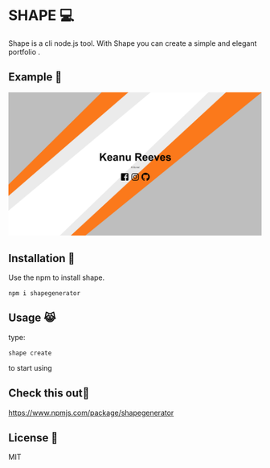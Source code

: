 
# SHAPE :computer:

Shape is a cli node.js tool. With Shape you can create a simple and elegant portfolio .
## Example :floppy_disk:
![screen](https://raw.githubusercontent.com/makoteq/SHAPE/master/screen_example.PNG)
## Installation :clap:

Use the npm to install shape.

```
npm i shapegenerator
```

## Usage :joy_cat:
type:
```
shape create
```
to start using
## Check this out:japanese_goblin:
https://www.npmjs.com/package/shapegenerator
## License :dog:
MIT
